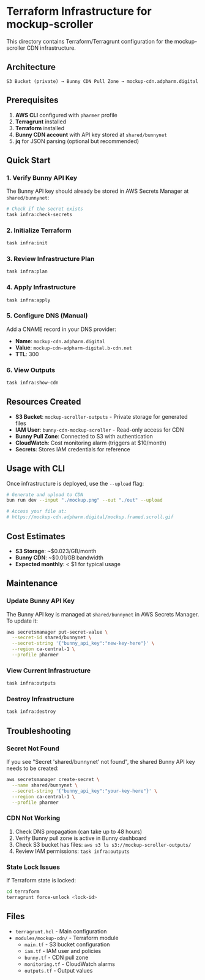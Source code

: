 # Terraform Infrastructure for mockup-scroller

This directory contains Terraform/Terragrunt configuration for the mockup-scroller CDN infrastructure.

## Architecture

```
S3 Bucket (private) → Bunny CDN Pull Zone → mockup-cdn.adpharm.digital
```

## Prerequisites

1. **AWS CLI** configured with `pharmer` profile
2. **Terragrunt** installed
3. **Terraform** installed
4. **Bunny CDN account** with API key stored at `shared/bunnynet`
5. **jq** for JSON parsing (optional but recommended)

## Quick Start

### 1. Verify Bunny API Key

The Bunny API key should already be stored in AWS Secrets Manager at `shared/bunnynet`:

```bash
# Check if the secret exists
task infra:check-secrets
```

### 2. Initialize Terraform

```bash
task infra:init
```

### 3. Review Infrastructure Plan

```bash
task infra:plan
```

### 4. Apply Infrastructure

```bash
task infra:apply
```

### 5. Configure DNS (Manual)

Add a CNAME record in your DNS provider:
- **Name**: `mockup-cdn.adpharm.digital`
- **Value**: `mockup-cdn-adpharm-digital.b-cdn.net`
- **TTL**: 300

### 6. View Outputs

```bash
task infra:show-cdn
```

## Resources Created

- **S3 Bucket**: `mockup-scroller-outputs` - Private storage for generated files
- **IAM User**: `bunny-cdn-mockup-scroller` - Read-only access for CDN
- **Bunny Pull Zone**: Connected to S3 with authentication
- **CloudWatch**: Cost monitoring alarm (triggers at $10/month)
- **Secrets**: Stores IAM credentials for reference

## Usage with CLI

Once infrastructure is deployed, use the `--upload` flag:

```bash
# Generate and upload to CDN
bun run dev --input "./mockup.png" --out "./out" --upload

# Access your file at:
# https://mockup-cdn.adpharm.digital/mockup.framed.scroll.gif
```

## Cost Estimates

- **S3 Storage**: ~$0.023/GB/month
- **Bunny CDN**: ~$0.01/GB bandwidth
- **Expected monthly**: < $1 for typical usage

## Maintenance

### Update Bunny API Key

The Bunny API key is managed at `shared/bunnynet` in AWS Secrets Manager. To update it:

```bash
aws secretsmanager put-secret-value \
  --secret-id shared/bunnynet \
  --secret-string '{"bunny_api_key":"new-key-here"}' \
  --region ca-central-1 \
  --profile pharmer
```

### View Current Infrastructure

```bash
task infra:outputs
```

### Destroy Infrastructure

```bash
task infra:destroy
```

## Troubleshooting

### Secret Not Found

If you see "Secret 'shared/bunnynet' not found", the shared Bunny API key needs to be created:

```bash
aws secretsmanager create-secret \
  --name shared/bunnynet \
  --secret-string '{"bunny_api_key":"your-key-here"}' \
  --region ca-central-1 \
  --profile pharmer
```

### CDN Not Working

1. Check DNS propagation (can take up to 48 hours)
2. Verify Bunny pull zone is active in Bunny dashboard
3. Check S3 bucket has files: `aws s3 ls s3://mockup-scroller-outputs/`
4. Review IAM permissions: `task infra:outputs`

### State Lock Issues

If Terraform state is locked:

```bash
cd terraform
terragrunt force-unlock <lock-id>
```

## Files

- `terragrunt.hcl` - Main configuration
- `modules/mockup-cdn/` - Terraform module
  - `main.tf` - S3 bucket configuration
  - `iam.tf` - IAM user and policies
  - `bunny.tf` - CDN pull zone
  - `monitoring.tf` - CloudWatch alarms
  - `outputs.tf` - Output values